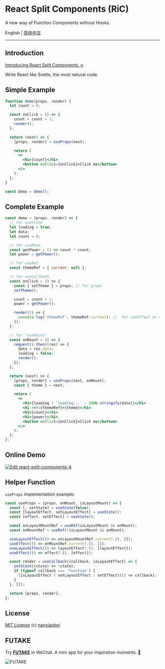 # React Split Components (RiC)

A new way of Function Components without Hooks.

English | [简体中文](./README.zh-CN.md)

---

## Introduction

[Introducing React Split Components →](./INTRODUCTION.md)

Write React like Svelte, the most natural code.

## Simple Example

```jsx
function demo(props, render) {
  let count = 0;

  const onClick = () => {
    count = count + 1;
    render();
  };

  return (next) => {
    [props, render] = useProps(next);

    return (
      <>
        <h1>{count}</h1>
        <button onClick={onClick}>Click me</button>
      </>
    );
  };
}

const Demo = demo();
```

## Complete Example

```jsx
const demo = (props, render) => {
  // for useState
  let loading = true;
  let data;
  let count = 0;

  // for useMemo
  const getPower = () => count * count;
  let power = getPower();

  // for useRef
  const themeRef = { current: null };

  // for useCallback
  const onClick = () => {
    const { setTheme } = props; // for props
    setTheme();

    count = count + 1;
    power = getPower();

    render(() => {
      console.log('themeRef', themeRef.current); //  for useEffect or useLayoutEffect
    });
  };

  // for "useMount"
  const onMount = () => {
    request().then((res) => {
      data = res.data;
      loading = false;
      render();
    });
  };

  return (next) => {
    [props, render] = useProps(next, onMount);
    const { theme } = next;

    return (
      <>
        <h1>{loading ? 'loading...' : JSON.stringify(data)}</h1>
        <h1 ref={themeRef}>{theme}</h1>
        <h1>{count}</h1>
        <h1>{power}</h1>
        <button onClick={onClick}>Click me</button>
      </>
    );
  };
};
```

## Online Demo

[![Edit react-split-components-4](https://codesandbox.io/static/img/play-codesandbox.svg)](https://codesandbox.io/s/react-split-components-4-y8hn8?fontsize=14&hidenavigation=1&theme=dark)

## Helper Function

`useProps` implementation example:

```jsx
const useProps = (props, onMount, isLayoutMount) => {
  const [, setState] = useState(false);
  const [layoutEffect, setLayoutEffect] = useState();
  const [effect, setEffect] = useState();

  const onLayoutMountRef = useRef(isLayoutMount && onMount);
  const onMountRef = useRef(!isLayoutMount && onMount);

  useLayoutEffect(() => onLayoutMountRef.current?.(), []);
  useEffect(() => onMountRef.current?.(), []);
  useLayoutEffect(() => layoutEffect?.(), [layoutEffect]);
  useEffect(() => effect?.(), [effect]);

  const render = useCallback((callback, isLayoutEffect) => {
    setState((state) => !state);
    if (typeof callback === 'function') {
      (isLayoutEffect ? setLayoutEffect : setEffect)(() => callback);
    }
  }, []);

  return [props, render];
};
```

## License

[MIT License](https://github.com/nanxiaobei/react-split-components/blob/main/LICENSE) (c) [nanxiaobei](https://lee.so/)

## FUTAKE

Try [**FUTAKE**](https://sotake.com/f) in WeChat. A mini app for your inspiration moments. 🌈

![FUTAKE](https://s3.jpg.cm/2021/09/21/IFG3wi.png)

